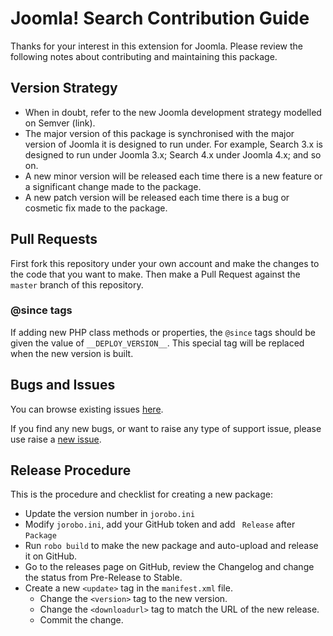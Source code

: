 # Joomla! Search Contribution Guide

Thanks for your interest in this extension for Joomla. Please review the following notes about contributing and maintaining this package.

## Version Strategy

* When in doubt, refer to the new Joomla development strategy modelled on Semver (link).
* The major version of this package is synchronised with the major version of Joomla it is designed to run under.
  For example, Search 3.x is designed to run under Joomla 3.x; Search 4.x under Joomla 4.x; and so on.
* A new minor version will be released each time there is a new feature or a significant change made to the package.
* A new patch version will be released each time there is a bug or cosmetic fix made to the package.

## Pull Requests

First fork this repository under your own account and make the changes to the code that you want to make.
Then make a Pull Request against the `master` branch of this repository.

### @since tags

If adding new PHP class methods or properties, the `@since` tags should be given the value of `__DEPLOY_VERSION__`.
This special tag will be replaced when the new version is built.

## Bugs and Issues

You can browse existing issues [here](https://github.com/joomla-extensions/search/issues).

If you find any new bugs, or want to raise any type of support issue, please use raise a
[new issue](https://github.com/joomla-extensions/search/issues/new).

## Release Procedure

This is the procedure and checklist for creating a new package:

* Update the version number in `jorobo.ini`
* Modify `jorobo.ini`, add your GitHub token and add ` Release` after `Package` 
* Run `robo build` to make the new package and auto-upload and release it on GitHub.
* Go to the releases page on GitHub, review the Changelog and change the status from Pre-Release to Stable.
* Create a new `<update>` tag in the `manifest.xml` file.
  - Change the `<version>` tag to the new version.
  - Change the `<downloadurl>` tag to match the URL of the new release.
  - Commit the change.
